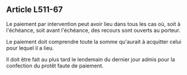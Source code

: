 Article L511-67
----
Le paiement par intervention peut avoir lieu dans tous les cas où, soit à
l'échéance, soit avant l'échéance, des recours sont ouverts au porteur.

Le paiement doit comprendre toute la somme qu'aurait à acquitter celui pour
lequel il a lieu.

Il doit être fait au plus tard le lendemain du dernier jour admis pour la
confection du protêt faute de paiement.
